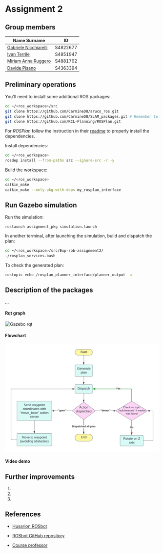 # Assignment 2

## Group members

| Name Surname          | ID       |
| --------------------- | -------- |
| [Gabriele Nicchiarelli](https://github.com/gabri00) | S4822677 |
| [Ivan Terrile](https://github.com/Ivanterry00)         | S4851947 |
| [Miriam Anna Ruggero](https://github.com/Miryru)   | S4881702 |
| [Davide Pisano](https://github.com/DavidePisano)        | S4363394 |

## Preliminary operations

You'll need to install some additional ROS packages:

```bash
cd ~/<ros_workspace>/src
git clone https://github.com/CarmineD8/aruco_ros.git
git clone https://github.com/CarmineD8/SLAM_packages.git # Remember to switch to noetic branch
git clone https://github.com/KCL-Planning/ROSPlan.git
```

For *ROSPlan* follow the instruction in their [readme](https://github.com/KCL-Planning/ROSPlan/blob/master/README.md) to properly install the dependencies.

Install dependencies:

```bash
cd ~/<ros_workspace>
rosdep install --from-paths src --ignore-src -r -y
```

Build the workspace:

```bash
cd ~/<ros_workspace>
catkin_make
catkin_make --only-pkg-with-deps my_rosplan_interface
```

## Run Gazebo simulation

Run the simulation:

```bash
roslaunch assignment_pkg simulation.launch
```

In another terminal, after launching the simulation, build and dispatch the plan:
```bash
cd ~/<ros_workspace>/src/Exp-rob-assignment2/
./rosplan_services.bash
```

To check the generated plan:
```bash
rostopic echo /rosplan_planner_interface/planner_output -p
```

## Description of the packages

...

#### Rqt graph

![Gazebo rqt](media/graph.png)

#### Flowchart

![Flowchart](media/flowchart.png)

#### Video demo

## Further improvements

1. 
2. 
3. 

## References

- [Husarion ROSbot](https://husarion.com/manuals/rosbot/)

- [ROSbot GitHub repository](https://github.com/husarion/rosbot_ros/)

- [Course professor](https://github.com/CarmineD8/)